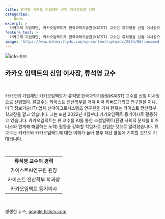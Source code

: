 ```yaml
---
title: 류석영 카카오 기업재단 신임 이사장으로 선임
categories:
  - News
excerpt: >
  카카오의 기업재단, 카카오임팩트가 한국과학기술원(KAIST) 교수인 류석영을 신임 이사장으로 선임했다. 류 교수는 AI를 통한 소셜 임팩트(환경·사회적 문제를 비즈니스와 연계해 해결 노력) 활동을 강화할 적임자로 꼽혀지며, 카카오와 카카오임팩트에 대한 이해가 높아 향후 재단 활동에 기여할 것으로 예상된다. 또한, 2022년 4월부터는 카카오임팩트 등기이사로도 활동할 예정이다.
feature_text: >
  카카오의 기업재단, 카카오임팩트가 한국과학기술원(KAIST) 교수인 류석영을 신임 이사장으로 선임했다. 류 교수는 AI를 통한 소셜 임팩트(환경·사회적 문제를 비즈니스와 연계해 해결 노력) 활동을 강화할 적임자로 꼽혀지며, 카카오와 카카오임팩트에 대한 이해가 높아 향후 재단 활동에 기여할 것으로 예상된다. 또한, 2022년 4월부터는 카카오임팩트 등기이사로도 활동할 예정이다.
image: 'https://www.behealthy4u.com/wp-content/uploads/2024/06/unnamed-file.png'
---
```


<p><img src="https://www.behealthy4u.com/wp-content/uploads/2024/06/unnamed-file.png" alt="info 속보" /></p>

<h2 data-ke-size="size26">카카오 임팩트의 신임 이사장, 류석영 교수</h2>

<p data-ke-size="size16">&nbsp;</p>

<p>카카오의 기업재단 카카오임팩트가 류석영 한국과학기술원(KAIST) 교수를 신임 이사장으로 선임했다. 류교수는 카이스트 전산학부를 거쳐 미국 하버드대학교 연구원을 지나, 미국 정보기술(IT) 업체 선마이크로시스템즈 연구원을 거쳐 현재는 카이스트 전산학부 학과장을 맡고 있습니다. 그는 또한 2022년 4월부터 카카오임팩트 등기이사로 활동하고 있습니다. 카카오임팩트는 류 교수를 AI를 통한 소셜임팩트(환경·사회적 문제를 비즈니스와 연계해 해결하는 노력) 활동을 강화할 적임자로 선임한 것으로 알려졌습니다. 류 교수는 카카오와 카카오임팩트에 대한 이해가 높아 향후 재단 활동에 기여할 것으로 기대됩니다.</p>

<p data-ke-size="size16">&nbsp;</p>

<table>
    <tbody>
        <tr>
            <td style="text-align: center; height: 17px;"><b>류석영 교수의 경력</b></td>
        </tr>
        <tr>
            <td style="text-align: center; height: 17px;">카이스트AI연구원 원장</td>
        </tr>
        <tr>
            <td style="text-align: center; height: 17px;">카이스트 전산학부 학과장</td>
        </tr>
        <tr>
            <td style="text-align: center; height: 17px;">카카오임팩트 등기이사</td>
        </tr>
    </tbody>
</table>

<p data-ke-size="size16">&nbsp;</p>
생생한 뉴스, <a href="https://qoogle.tistory.com" rel="dofollow">qoogle.tistory.com</a>


